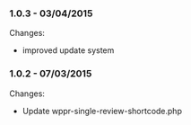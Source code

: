 

### 1.0.3 - 03/04/2015

 Changes: 


 * improved update system


### 1.0.2 - 07/03/2015

 Changes: 


 * Update wppr-single-review-shortcode.php
